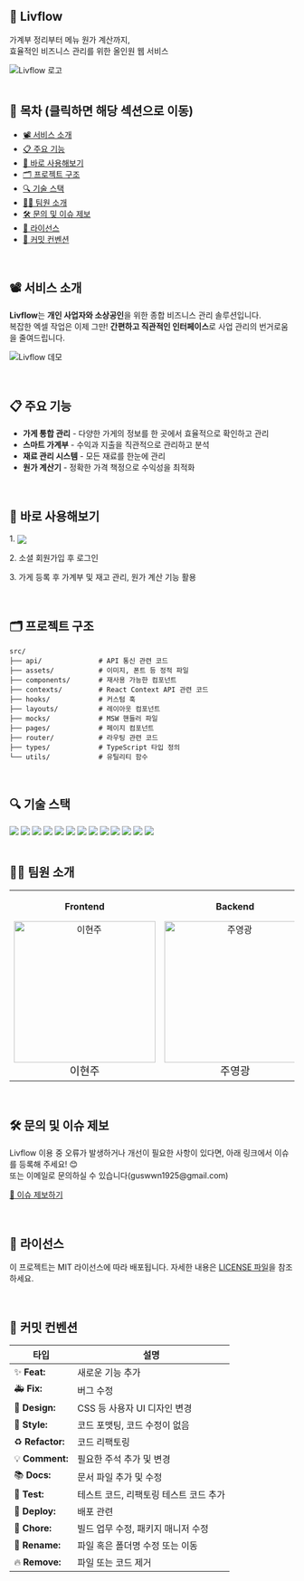 ## 🐳 Livflow

<p>가계부 정리부터 메뉴 원가 계산까지,</br>효율적인 비즈니스 관리를 위한 올인원 웹 서비스</h3>

![Livflow 로고](https://raw.githubusercontent.com/glory-coffee-project/Livflow-FE/main/public/og-image.png)
</br> </br>

## 📑 목차 (클릭하면 해당 섹션으로 이동)

- [📽 서비스 소개](#서비스-소개)
- [📋 주요 기능](#주요-기능)
- [🚀 바로 사용해보기](#바로-사용해보기)
- [🗂 프로젝트 구조](#프로젝트-구조)
- [🔍️ 기술 스택](#기술-스택)
- [🧑‍💻 팀원 소개](#팀원-소개)
- [🛠 문의 및 이슈 제보](#문의-및-이슈-제보)
- [📜 라이선스](#라이선스)
- [🌱 커밋 컨벤션](#커밋-컨벤션)

</br>

## 📽 서비스 소개

<p><strong>Livflow</strong>는 <strong>개인 사업자와 소상공인</strong>을 위한 종합 비즈니스 관리 솔루션입니다.</br>
복잡한 엑셀 작업은 이제 그만! <strong>간편하고 직관적인 인터페이스</strong>로 사업 관리의 번거로움을 줄여드립니다.</h3>

![Livflow 데모](https://raw.githubusercontent.com/glory-coffee-project/Livflow-FE/main/src/assets/livflow_demo.gif)

</br>

## 📋 주요 기능

- **가게 통합 관리** - 다양한 가게의 정보를 한 곳에서 효율적으로 확인하고 관리
- **스마트 가계부** - 수익과 지출을 직관적으로 관리하고 분석
- **재료 관리 시스템** - 모든 재료를 한눈에 관리
- **원가 계산기** - 정확한 가격 책정으로 수익성을 최적화

</br>

## 🚀 바로 사용해보기

<p>
  1. 
  <a href="https://www.livflow.co.kr" target="_blank" style="display: inline-block; vertical-align: middle;">
    <img src="https://img.shields.io/badge/Livflow%20바로가기-0078D4?style=for-the-badge&logoColor=white"/>
  </a>
</p>

<p>2. 소셜 회원가입 후 로그인</p>
<p>3. 가게 등록 후 가계부 및 재고 관리, 원가 계산 기능 활용</p>

</br>

## 🗂 프로젝트 구조

```
src/
├── api/              # API 통신 관련 코드
├── assets/           # 이미지, 폰트 등 정적 파일
├── components/       # 재사용 가능한 컴포넌트
├── contexts/         # React Context API 관련 코드
├── hooks/            # 커스텀 훅
├── layouts/          # 레이아웃 컴포넌트
├── mocks/            # MSW 핸들러 파일
├── pages/            # 페이지 컴포넌트
├── router/           # 라우팅 관련 코드
├── types/            # TypeScript 타입 정의
└── utils/            # 유틸리티 함수
```

</br>

## 🔍️ 기술 스택

<div>
  <img src="https://img.shields.io/badge/vite-646CFF?style=for-the-badge&logo=vite&logoColor=white"/>
   <img src="https://img.shields.io/badge/typescript-3178C6?style=for-the-badge&logo=typescript&logoColor=white"/>
  <img src="https://img.shields.io/badge/react.js-61DAFB?style=for-the-badge&logo=react&logoColor=black"/>
  <img src="https://img.shields.io/badge/react_query-FF4154?style=for-the-badge&logo=reactquery&logoColor=white"/>
  <img src="https://img.shields.io/badge/react_router-CA4245?style=for-the-badge&logo=reactrouter&logoColor=white"/>
  <img src="https://img.shields.io/badge/axios-5A29E4?style=for-the-badge&logo=axios&logoColor=white"/>
  <img src="https://img.shields.io/badge/react_hook_form-EC5990?style=for-the-badge&logo=reacthookform&logoColor=white"/>
  <img src="https://img.shields.io/badge/tailwind-06B6D4?style=for-the-badge&logo=tailwind Css&logoColor=white"/>
  <img src="https://img.shields.io/badge/chart.js-FF6384?style=for-the-badge&logo=chart.js&logoColor=white"/>
  <img src="https://img.shields.io/badge/framer_motion-0055FF?style=for-the-badge&logo=framer&logoColor=white"/>
  <img src="https://img.shields.io/badge/msw-FF6A33?style=for-the-badge&logo=mockserviceworker&logoColor=white"/>
  <img src="https://img.shields.io/badge/prettier-F7B93E?style=for-the-badge&logo=prettier&logoColor=black"/>
  <img src="https://img.shields.io/badge/eslint-4B32C3?style=for-the-badge&logo=eslint&logoColor=white"/>
</div>

</br>

## 🧑‍💻 팀원 소개

<table>
  <tr>
    <td align="center">
    <P><strong>Frontend</strong></P>
      <a href="https://github.com/Yi-HyeonJu" style="text-decoration: none;">
        <img src="https://avatars.githubusercontent.com/u/164320612?v=4" width="250px;" alt="이현주"/><br />
        <span style="font-size: 1.2rem;">이현주</span>
      </a>
    </td>
     <td align="center">
     <P><strong>Backend</strong></P>
      <a href="https://github.com/youngkwangjoo" style="text-decoration: none;">
        <img src="https://avatars.githubusercontent.com/u/164307740?v=4" width="250px;" alt="주영광"/><br />
        <span style="font-size: 1.2rem;">주영광</span>
      </a>
    </td>
  </tr>
</table>

</br>

## 🛠 문의 및 이슈 제보

<p>Livflow 이용 중 오류가 발생하거나 개선이 필요한 사항이 있다면,
아래 링크에서 이슈를 등록해 주세요! 😊 <br/> 또는 이메일로 문의하실 수 있습니다(guswwn1925@gmail.com)</p>
<p><a href="https://github.com/glory-coffee-project/Livflow-FE/issues" target="_blank">🔗 이슈 제보하기</a></p>

</br>

## 📜 라이선스

<p>이 프로젝트는 MIT 라이선스에 따라 배포됩니다. 자세한 내용은 <a href="LICENSE">LICENSE 파일</a>을 참조하세요.</p>

</br>

## 🌱 커밋 컨벤션

| 타입             | 설명                                   |
| ---------------- | -------------------------------------- |
| ✨ **Feat:**     | 새로운 기능 추가                       |
| 🚑 **Fix:**      | 버그 수정                              |
| 🎨 **Design:**   | CSS 등 사용자 UI 디자인 변경           |
| 💄 **Style:**    | 코드 포맷팅, 코드 수정이 없음          |
| ♻️ **Refactor:** | 코드 리팩토링                          |
| 💡 **Comment:**  | 필요한 주석 추가 및 변경               |
| 📚 **Docs:**     | 문서 파일 추가 및 수정                 |
| 🧪 **Test:**     | 테스트 코드, 리팩토링 테스트 코드 추가 |
| 🚀 **Deploy:**   | 배포 관련                              |
| 📰 **Chore:**    | 빌드 업무 수정, 패키지 매니저 수정     |
| 🚚 **Rename:**   | 파일 혹은 폴더명 수정 또는 이동        |
| 🔥 **Remove:**   | 파일 또는 코드 제거                    |
